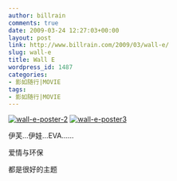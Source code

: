 ```yaml
---
author: billrain
comments: true
date: 2009-03-24 12:27:03+00:00
layout: post
link: http://www.billrain.com/2009/03/wall-e/
slug: wall-e
title: Wall E
wordpress_id: 1487
categories:
- 影如随行|MOVIE
tags:
- 影如随行|MOVIE
---
```


[![wall-e-poster-2](http://www.billrain.com/wp-content/uploads/2009/03/walleposter2-thumb.jpg)](http://www.billrain.com/wp-content/uploads/2009/03/walleposter2.jpg) [![wall-e-poster3](http://www.billrain.com/wp-content/uploads/2009/03/walleposter3-thumb.jpg)](http://www.billrain.com/wp-content/uploads/2009/03/walleposter3.jpg)    

伊芙…伊娃…EVA……

   

爱情与环保

   

都是很好的主题 
